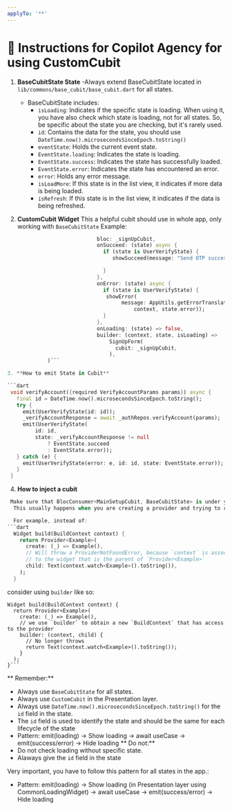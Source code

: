 ```yaml
---
applyTo: '**'
---
```



# 🧠 Instructions for Copilot Agency for using  CustomCubit


1. **BaseCubitState State**
   -Always extend BaseCubitState located in `lib/commons/base_cubit/base_cubit.dart` for all states.
   - BaseCubitState includes:
     - `isLoading`: Indicates if the specific state is loading. When using it, you have also check which state is loading, not for all states. So, be specific about the state you are checking, but it's rarely used.
     - `id`: Contains the data for the state, you should use `DateTime.now().microsecondsSinceEpoch.toString()` 
     - `eventState`: Holds the current event state.
      - `EventState.loading`: Indicates the state is loading.
      - `EventState.success`: Indicates the state has successfully loaded.
      - `EventState.error`: Indicates the state has encountered an error.
     - `error`: Holds any error message.
     - `isLoadMore`: If this state is in the list view, it indicates if more data is being loaded.
     - `isRefresh`: If this state is in the list view, it indicates if the data is being refreshed.

2. **CustomCubit Widget** This a helpful cubit should use in whole app, only working with `BaseCubitState`
 Example:
 ```dart CustomCubit(
                              bloc: _signUpCubit,
                              onSucceed: (state) async {
                                if (state is UserVerifyState) {
                                   showSucceed(message: "Send OTP successfully");

                                }
                              },
                              onError: (state) async {
                                if (state is UserVerifyState) {
                                 showError(
                                      message: AppUtils.getErrorTranslation(
                                          context, state.error));
                                }
                              },
                              onLoading: (state) => false,
                              builder: (context, state, isLoading) =>
                                  SignUpForm(
                                    cubit: _signUpCubit,
                                  ),
              )```

3. **How to emit State in Cubit**

```dart
  void verifyAccount({required VerifyAccountParams params}) async {
    final id = DateTime.now().microsecondsSinceEpoch.toString();
    try {
      emit(UserVerifyState(id: id));
      _verifyAccountResponse = await _authRepos.verifyAccount(params);
      emit(UserVerifyState(
          id: id,
          state: _verifyAccountResponse != null
              ? EventState.succeed
              : EventState.error));
    } catch (e) {
      emit(UserVerifyState(error: e, id: id, state: EventState.error));
    }
  }
```

4. **How to inject a cubit**

```dart
 Make sure that BlocConsumer<MainSetupCubit, BaseCubitState> is under your MultiProvider/Provider<MainSetupCubit>.
  This usually happens when you are creating a provider and trying to read it immediately.

  For example, instead of:
```dart
  Widget build(BuildContext context) {
    return Provider<Example>(
      create: (_) => Example(),
      // Will throw a ProviderNotFoundError, because `context` is associated
      // to the widget that is the parent of `Provider<Example>`
      child: Text(context.watch<Example>().toString()),
    );
  }
  ```

  consider using `builder` like so:

  ```
  Widget build(BuildContext context) {
    return Provider<Example>(
      create: (_) => Example(),
      // we use `builder` to obtain a new `BuildContext` that has access to the provider
      builder: (context, child) {
        // No longer throws
        return Text(context.watch<Example>().toString());
      }
    );
  }```
  ```


** Remember:**
- Always use `BaseCubitState` for all states.
- Always use `CustomCubit` in the Presentation layer.
- Always use `DateTime.now().microsecondsSinceEpoch.toString()` for the `id` field in the state.
- The `id` field is used to identify the state and should be the same for each lifecycle of the state
- Pattern: emit(loading) -> Show loading → await useCase → emit(success/error) -> Hide loading
** Do not:**
- Do not check loading without specific state.
- Alaways give the `id` field in the state

 
 Very important, you have to follow this pattern for all states in the app.:
- Pattern: emit(loading) -> Show loading (in Presentation layer using CommonLoadingWidget) → await useCase → emit(success/error) -> Hide loading
